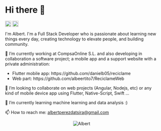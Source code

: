 <!--### Hi there 👋-->

<h1 align="left">Hi there 👋</h1>
<p align="left">
<a href="https://github.com/albeertito7" target="_blank"><img align="center" src="https://cdn.jsdelivr.net/npm/simple-icons@3.0.1/icons/github.svg" alt="Albert Pérez Datsira" height="20" width="20" /></a>
<a href="https://www.linkedin.com/in/albert-pérez-datsira" target="_blank"><img align="center" src="https://cdn.jsdelivr.net/npm/simple-icons@3.0.1/icons/linkedin.svg" alt="Albert Pérez Datsira" height="20" width="20" /></a>
</p>

<p>I'm Albert. I'm a Full Stack Developer who is passionate about learning new things every day, creating technology to elevate people, and building community.</p>

<p>🔭 I’m currently working at CompsaOnline S.L. and also developing in collaboration a software project; a mobile app and a support website with a private administration:</p>
<ul>
	<li>Flutter mobile app: https://github.com/danielb05/reciclame</li>
	<li>Web part: https://github.com/albeertito7/ReciclameWeb</li>
</ul>

👯 I’m looking to collaborate on web projects (Angular, Nodejs, etc) or any kind of mobile device app using Flutter, Native-Script, Swift ...

🌱 I’m currently learning machine learning and data analysis :) 

📫 How to reach me: albertperezdatsira@gmail.com


<!--
**albeertito7/albeertito7** is a ✨ _special_ ✨ repository because its `README.md` (this file) appears on your GitHub profile.

Here are some ideas to get you started:

- 🔭 I’m currently working on ...
- 🌱 I’m currently learning ...
- 👯 I’m looking to collaborate on ...
- 🤔 I’m looking for help with ...
- 💬 Ask me about ...
- 📫 How to reach me: ...
- 😄 Pronouns: ...
- ⚡ Fun fact: ...
-->

<p align="center">
	<img src=https://github-readme-stats.vercel.app/api?username=albeertito7&show_icons=true alt=Albert />
</p>

